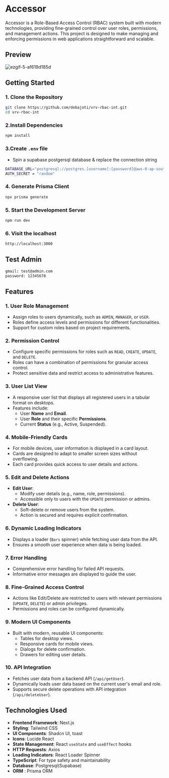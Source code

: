 # **Accessor**

Accessor is a Role-Based Access Control (RBAC) system built with modern technologies, providing fine-grained control over user roles, permissions, and management actions. This project is designed to make managing and enforcing permissions in web applications straightforward and scalable.

## **Preview**
![ezgif-5-af619d185d](https://github.com/user-attachments/assets/95a85557-5827-4784-a384-ce1b67eef061)

## **Getting Started**

### **1. Clone the Repository**
```bash
git clone https://github.com/debajoti/vrv-rbac-int.git
cd vrv-rbac-int
```
### **2.Install Dependencies**
```bash
npm install
```
### **3.Create `.env` file**
- Spin a supabase postgersql database & replace the connection string
```bash
DATABASE_URL="postgresql://postgres.[username]:[password]@aws-0-ap-southeast-1.pooler.supabase.com:5432/postgres"
AUTH_SECRET = "random"
```
### **4. Generate Prisma Client**
```bash
npx prisma generate
```
### **5. Start the Development Server**
```bash
npm run dev
```
### **6. Visit the localhost**
```bash
http://localhost:3000
```
## **Test Admin**
```bash
gmail: test@admin.com
password: 12345678
```
## **Features**

### 1. **User Role Management**
- Assign roles to users dynamically, such as `ADMIN`, `MANAGER`, or `USER`.
- Roles define access levels and permissions for different functionalities.
- Support for custom roles based on project requirements.

### 2. **Permission Control**
- Configure specific permissions for roles such as `READ`, `CREATE`, `UPDATE`, and `DELETE`.
- Roles can have a combination of permissions for granular access control.
- Protect sensitive data and restrict access to administrative features.

### 3. **User List View**
- A responsive user list that displays all registered users in a tabular format on desktops.
- Features include:
  - User **Name** and **Email**.
  - User **Role** and their specific **Permissions**.
  - Current **Status** (e.g., Active, Suspended).

### 4. **Mobile-Friendly Cards**
- For mobile devices, user information is displayed in a card layout.
- Cards are designed to adapt to smaller screen sizes without overflowing.
- Each card provides quick access to user details and actions.

### 5. **Edit and Delete Actions**
- **Edit User**:
  - Modify user details (e.g., name, role, permissions).
  - Accessible only to users with the `UPDATE` permission or admins.
- **Delete User**:
  - Soft-delete or remove users from the system.
  - Action is secured and requires explicit confirmation.

### 6. **Dynamic Loading Indicators**
- Displays a loader (`Bars` spinner) while fetching user data from the API.
- Ensures a smooth user experience when data is being loaded.

### 7. **Error Handling**
- Comprehensive error handling for failed API requests.
- Informative error messages are displayed to guide the user.

### 8. **Fine-Grained Access Control**
- Actions like Edit/Delete are restricted to users with relevant permissions (`UPDATE`, `DELETE`) or admin privileges.
- Permissions and roles can be configured dynamically.

### 9. **Modern UI Components**
- Built with modern, reusable UI components:
  - Tables for desktop views.
  - Responsive cards for mobile views.
  - Dialogs for delete confirmation.
  - Drawers for editing user details.

### 10. **API Integration**
- Fetches user data from a backend API (`/api/getUser`).
- Dynamically loads user data based on the current user's email and role.
- Supports secure delete operations with API integration (`/api/deleteUser`).

## **Technologies Used**
- **Frontend Framework**: Next.js
- **Styling**: Tailwind CSS
- **UI Components**: Shadcn UI, toast
- **Icons**: Lucide React
- **State Management**: React `useState` and `useEffect` hooks
- **HTTP Requests**: Axios
- **Loading Indicators**: React Loader Spinner
- **TypeScript**: For type safety and maintainability
- **Database**: Postgresql(Supabase)
- **ORM** : Prisma ORM
